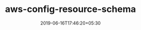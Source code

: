 ---
title: "aws-config-resource-schema"
date: 2019-06-16T17:46:20+05:30
type: "organisations"
org_name: "Amazon Web Services - Labs"
repo_desc: "AWS Config resource schema define the properties and types of AWS Config resource configuration items (CIs). Resource CI schema are used by developers when performing advanced resource queries and when processing CI data."
repo_link: https://github.com/awslabs/aws-config-resource-schema
---